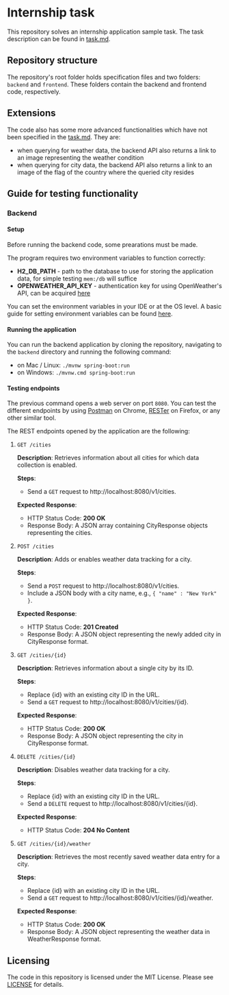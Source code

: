# Internship task

This repository solves an internship application sample task. The task description can be found in [task.md](https://github.com/KarlKadak/internship-task-1/blob/main/task.md).

## Repository structure

The repository's root folder holds specification files and two folders: `backend` and `frontend`. These folders contain the backend and frontend code, respectively.

## Extensions

The code also has some more advanced functionalities which have not been specified in the [task.md](https://github.com/KarlKadak/internship-task-1/blob/main/task.md). They are:

- when querying for weather data, the backend API also returns a link to an image representing the weather condition
- when querying for city data, the backend API also returns a link to an image of the flag of the country where the queried city resides

## Guide for testing functionality

### Backend

#### Setup

Before running the backend code, some prearations must be made.

The program requires two environment variables to function correctly:

- **H2_DB_PATH** - path to the database to use for storing the application data, for simple testing `mem:/db` will suffice
- **OPENWEATHER_API_KEY** - authentication key for using OpenWeather's API, can be acquired [here](https://home.openweathermap.org/api_keys)

You can set the environment variables in your IDE or at the OS level. A basic guide for setting environment variables can be found [here](https://eclipse.dev/openj9/docs/env_var/).

#### Running the application

You can run the backend application by cloning the repository, navigating to the `backend` directory and running the following command:

- on Mac / Linux: `./mvnw spring-boot:run`
- on Windows: `./mvnw.cmd spring-boot:run`

#### Testing endpoints

The previous command opens a web server on port `8080`. You can test the different endpoints by using [Postman](https://chromewebstore.google.com/detail/fhbjgbiflinjbdggehcddcbncdddomop) on Chrome, [RESTer](https://addons.mozilla.org/en-US/firefox/addon/rester/) on Firefox, or any other similar tool.

The REST endpoints opened by the application are the following:

1. `GET /cities`

    **Description**: Retrieves information about all cities for which data collection is enabled.

    **Steps**:
    - Send a `GET` request to http://localhost:8080/v1/cities.

    **Expected Response**:
    - HTTP Status Code: **200 OK**
    - Response Body: A JSON array containing CityResponse objects representing the cities.

2. `POST /cities`

    **Description**: Adds or enables weather data tracking for a city.

    **Steps**:
    - Send a `POST` request to http://localhost:8080/v1/cities.
    - Include a JSON body with a city name, e.g., `{ "name" : "New York" }`.

    **Expected Response**:
    - HTTP Status Code: **201 Created**
    - Response Body: A JSON object representing the newly added city in CityResponse format.

3. `GET /cities/{id}`

    **Description**: Retrieves information about a single city by its ID.

    **Steps**:
    - Replace {id} with an existing city ID in the URL.
    - Send a `GET` request to http://localhost:8080/v1/cities/{id}.

    **Expected Response**:
    - HTTP Status Code: **200 OK**
    - Response Body: A JSON object representing the city in CityResponse format.

4. `DELETE /cities/{id}`

    **Description**: Disables weather data tracking for a city.

    **Steps**:
    - Replace {id} with an existing city ID in the URL.
    - Send a `DELETE` request to http://localhost:8080/v1/cities/{id}.

    **Expected Response**:
    - HTTP Status Code: **204 No Content**

5. `GET /cities/{id}/weather`

    **Description**: Retrieves the most recently saved weather data entry for a city.

    **Steps**:
    - Replace {id} with an existing city ID in the URL.
    - Send a `GET` request to http://localhost:8080/v1/cities/{id}/weather.

    **Expected Response**:
    - HTTP Status Code: **200 OK**
    - Response Body: A JSON object representing the weather data in WeatherResponse format.

## Licensing

The code in this repository is licensed under the MIT License. Please see [LICENSE](https://github.com/KarlKadak/internship-task-1/blob/main/LICENSE) for details.
